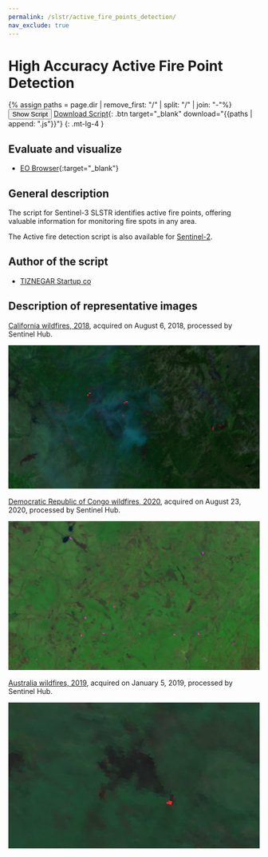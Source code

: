 ```yaml
---
permalink: /slstr/active_fire_points_detection/
nav_exclude: true
---
```


# High Accuracy Active Fire Point Detection 

{% assign paths = page.dir | remove_first: "/" | split: "/" | join: "-"%}
<button class="btn btn-primary" id="toggle-script" onclick="toggleScript()">Show Script</button>
[Download Script](script.js){: .btn target="_blank" download="{{paths | append: ".js"}}"}
{: .mt-lg-4 }

<div id="script" style="display:none;"> 
{% highlight javascript %}
{% include_relative script.js %}
{% endhighlight %}
</div>

## Evaluate and visualize

 - [EO Browser](https://apps.sentinel-hub.com/eo-browser/?zoom=10&lat=37.66916&lng=-119.7551&themeId=WILDFIRES-NORMAL-MODE&datasetId=S3SLSTR&fromTime=2018-08-06T00%3A00%3A00.000Z&toTime=2018-08-06T23%3A59%3A59.999Z&visualizationUrl=https%3A%2F%2Fservices.sentinel-hub.com%2Fogc%2Fwms%2F616409b9-173e-4012-a580-c0ef4799bc36&evalscript=Ly8gaGlnaCBhY2N1cmFjeSBEZXRlY3QgYWN0aXZlIGZpcmUgcG9pbnRzIAovL1NlbnRpbmVsLTMgU0xTVFIKLy9ieSBUaXpuZ2VyIHN0YXJ0dXAgY28KLy93d3cudGl6bmVnYXIuY29tCgp2YXIgU0FITT0gKChTNiAtIFM1KSAvIChTNiArIFM1KSk7CgppZihTQUhNPi4wNSAmJiBTMTwuMjMpewogIHJldHVybls1KlMzLCAxKlMyLCAxKlMxXQp9CgplbHNlIHsKIHJldHVybiBbUzYsUzMsUzJdCn0KCi8vUmVkIGNvbG9yIGluZGljYXRlcyBhY3RpdmUgZmlyZSBhcmVhcyBhbmQgcG9pbnRz#custom-script){:target="_blank"}

## General description

The script for Sentinel-3 SLSTR identifies active fire points, offering valuable information for monitoring fire spots in any area. 

The Active fire detection script is also available for [Sentinel-2](https://custom-scripts.sentinel-hub.com/sentinel-2/active_fire_detection/). 

## Author of the script

 - [TIZNEGAR Startup co](https://tiznegar.com/)

## Description of representative images

[California wildfires, 2018](https://apps.sentinel-hub.com/eo-browser/?zoom=10&lat=37.66916&lng=-119.7551&themeId=WILDFIRES-NORMAL-MODE&datasetId=S3SLSTR&fromTime=2018-08-06T00%3A00%3A00.000Z&toTime=2018-08-06T23%3A59%3A59.999Z&visualizationUrl=https%3A%2F%2Fservices.sentinel-hub.com%2Fogc%2Fwms%2F616409b9-173e-4012-a580-c0ef4799bc36&evalscript=Ly8gaGlnaCBhY2N1cmFjeSBEZXRlY3QgYWN0aXZlIGZpcmUgcG9pbnRzIAovL1NlbnRpbmVsLTMgU0xTVFIKLy9ieSBUaXpuZ2VyIHN0YXJ0dXAgY28KLy93d3cudGl6bmVnYXIuY29tCgp2YXIgU0FITT0gKChTNiAtIFM1KSAvIChTNiArIFM1KSk7CgppZihTQUhNPi4wNSAmJiBTMTwuMjMpewogIHJldHVybls1KlMzLCAxKlMyLCAxKlMxXQp9CgplbHNlIHsKIHJldHVybiBbUzYsUzMsUzJdCn0KCi8vUmVkIGNvbG9yIGluZGljYXRlcyBhY3RpdmUgZmlyZSBhcmVhcyBhbmQgcG9pbnRz#custom-script), acquired on August 6, 2018, processed by Sentinel Hub.

![California wildfire](fig/fig1.png)

[Democratic Republic of Congo wildfires, 2020](https://apps.sentinel-hub.com/eo-browser/?zoom=11&lat=-10.03806&lng=24.82361&themeId=DEFAULT-THEME&datasetId=S3SLSTR&fromTime=2020-08-23T00%3A00%3A00.000Z&toTime=2020-08-23T23%3A59%3A59.999Z&visualizationUrl=https%3A%2F%2Fservices.sentinel-hub.com%2Fogc%2Fwms%2F786d8259-f04e-41cb-92fa-42f66a890ff9&evalscript=Ly8gaGlnaCBhY2N1cmFjeSBEZXRlY3QgYWN0aXZlIGZpcmUgcG9pbnRzIAovL1NlbnRpbmVsLTMgU0xTVFIKLy9ieSBUaXpuZ2VyIHN0YXJ0dXAgY28KLy93d3cudGl6bmVnYXIuY29tCgp2YXIgU0FITT0gKChTNiAtIFM1KSAvIChTNiArIFM1KSk7CgppZihTQUhNPi4wNSAmJiBTMTwuMjMpewogIHJldHVybls1KlMzLCAyKlMyLCA4KlMxXQp9CgplbHNlIHsKIHJldHVybiBbMi41KlM2LDIqUzMsMipTMl0KfQoKLy9SZWQgY29sb3IgaW5kaWNhdGVzIGFjdGl2ZSBmaXJlIGFyZWFzIGFuZCBwb2ludHM%3D#custom-script), acquired on August 23, 2020, processed by Sentinel Hub.

![Democratic Republic of Congo wildfires](fig/fig2.png)

[Australia wildfires, 2019](https://apps.sentinel-hub.com/eo-browser/?zoom=11&lat=-21.90514&lng=116.75789&themeId=WILDFIRES-NORMAL-MODE&datasetId=S3SLSTR&fromTime=2019-01-05T00%3A00%3A00.000Z&toTime=2019-01-05T23%3A59%3A59.999Z&visualizationUrl=https%3A%2F%2Fservices.sentinel-hub.com%2Fogc%2Fwms%2F616409b9-173e-4012-a580-c0ef4799bc36&evalscript=Ly8gaGlnaCBhY2N1cmFjeSBEZXRlY3QgYWN0aXZlIGZpcmUgcG9pbnRzIAovL1NlbnRpbmVsLTMgU0xTVFIKLy9ieSBUaXpuZ2VyIHN0YXJ0dXAgY28KLy93d3cudGl6bmVnYXIuY29tCgp2YXIgU0FITT0gKChTNiAtIFM1KSAvIChTNiArIFM1KSk7CgppZihTQUhNPi4wNSAmJiBTMTwuMjMpewogIHJldHVybls1KlMzLCAxKlMyLCAxKlMxXQp9CgplbHNlIHsKIHJldHVybiBbUzYsUzMsUzJdCn0KCi8vUmVkIGNvbG9yIGluZGljYXRlcyBhY3RpdmUgZmlyZSBhcmVhcyBhbmQgcG9pbnRz#custom-script), acquired on January 5, 2019, processed by Sentinel Hub.

![Australia wildfire](fig/fig3.png)





